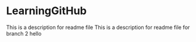 # LearningGitHub

This is a description for readme file
This is a description for readme file for branch 2
hello
